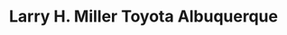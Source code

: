 ---
title: "Larry H. Miller Toyota Albuquerque"
url: /albuquerque/larry-h-miller-toyota-albuquerque/
shop: Autohaus
---